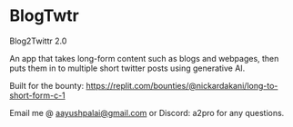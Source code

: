 # BlogTwtr
Blog2Twittr 2.0

An app that takes long-form content such as blogs and webpages, then puts them in to multiple short twitter posts using generative AI. 

Built for the bounty: https://replit.com/bounties/@nickardakani/long-to-short-form-c-1

Email me @ aayushpalai@gmail.com or Discord: a2pro for any questions.

